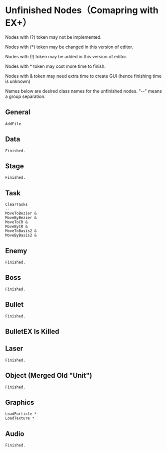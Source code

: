 # Unfinished Nodes（Comapring with EX+）

Nodes with (?) token may not be implemented.

Nodes with (*) token may be changed in this version of editor.

Nodes with (!) token may be added in this version of editor.


Nodes with * token may cost more time to finish.

Nodes with & token may need extra time to create GUI (hence finishing time is unknown)


Names below are desired class names for the unfinished nodes.
"--" means a group separation.

## General
	AddFile

## Data
	Finished.

## Stage
    Finished.

## Task
	ClearTasks
	--
	MoveToBezier &
	MoveByBezier &
	MoveToCR &
	MoveByCR &
	MoveToBasis2 &
	MoveByBasis2 &

## Enemy
	Finished.

## Boss
	Finished.

## Bullet
	Finished.

## BulletEX Is Killed

## Laser
	Finished.

## Object (Merged Old "Unit")
    Finished.

## Graphics
	LoadParticle *
	LoadTexture *

## Audio
	Finished.
